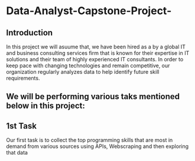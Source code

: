 # Data-Analyst-Capstone-Project-

## Introduction
In this project we will asuume that, we have been hired as a by a global IT and business consulting services firm that is known for their expertise in IT solutions and their team of highly experienced IT consultants. In order to keep pace with changing technologies and remain competitive, our organization regularly analyzes data to help identify future skill requirements. 

## We will be performing various taks mentioned below in this project:
## 1st Task 
Our first task is to collect the top programming skills that are most in demand from various sources using APIs, Webscraping and then exploring that data

